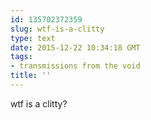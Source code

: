 ```yaml
---
id: 135702372359
slug: wtf-is-a-clitty
type: text
date: 2015-12-22 10:34:18 GMT
tags:
- transmissions from the void
title: ''
---
```

wtf is a clitty?